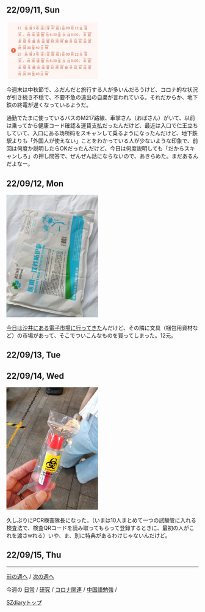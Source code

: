 ## 22/09/11, Sun

<img src="https://github.com/akita11/SZdiary/blob/main/diary/photo/2022-09-11_12.15.32.jpg" width="240px">

今週末は中秋節で、ふだんだと旅行する人が多いんだろうけど、コロナ的な状況が引き続き不穏で、不要不急の遠出の自粛が言われている。それだからか、地下鉄の終電が遅くなっているようだ。

通勤でたまに使っているバスのM217路線、車掌さん（おばさん）がいて、以前は乗ってから健康コード確認＆運賃支払だったんだけど、最近は入口で仁王立ちしていて、入口にある场所码をスキャンして乗るようになったんだけど、地下鉄駅よりも「外国人が使えない」ことをわかっている人が少ないような印象で、前回は何度か説明したらOKだったんだけど、今日は何度説明しても「だからスキャンしろ」の押し問答で、ぜんぜん話にならないので、あきらめた。まだあるんだよなー。


## 22/09/12, Mon

<img src="https://github.com/akita11/SZdiary/blob/main/diary/photo/2022-09-12_17.31.24.jpg" width="240px">

[今日は沙井にある電子市場に行ってきた](https://github.com/akita11/SZdiary/blob/main/diary/research/2209-2.md#220912-mon)んだけど、その隣に文具（梱包用資材など）の市場があって、そこでついこんなものを買ってしまった。12元。


## 22/09/13, Tue


## 22/09/14, Wed

<img src="https://github.com/akita11/SZdiary/blob/main/diary/photo/2022-09-14_17.40.34.jpg" width="240px">

久しぶりにPCR検査隊長になった。（いまは10人まとめて一つの試験管に入れる検査法で、検査QRコードを読み取ってもらって登録するときに、最初の人がこれを渡さwれる）いや、ま、別に特典があるわけじゃないんだけど。


## 22/09/15, Thu

***

[前の週へ](2209-1.md) /
[次の週へ](2209-3.md)

今週の
[日常](../diary/2209-2.md) /
[研究](../research/2209-2.md) /
[コロナ関連](../covid19/2209-2.md) / 
[中国語勉強](../chinese/2209-2.md) / 

[SZdiaryトップ](../../README.md)
